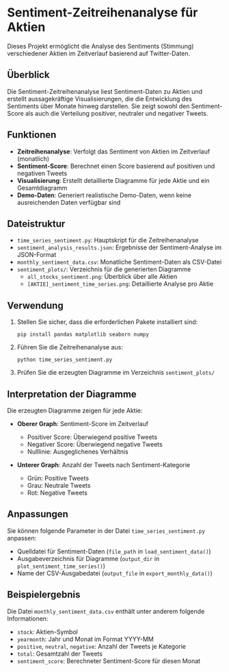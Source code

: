 # Sentiment-Zeitreihenanalyse für Aktien

Dieses Projekt ermöglicht die Analyse des Sentiments (Stimmung) verschiedener Aktien im Zeitverlauf basierend auf Twitter-Daten.

## Überblick

Die Sentiment-Zeitreihenanalyse liest Sentiment-Daten zu Aktien und erstellt aussagekräftige Visualisierungen, die die Entwicklung des Sentiments über Monate hinweg darstellen. Sie zeigt sowohl den Sentiment-Score als auch die Verteilung positiver, neutraler und negativer Tweets.

## Funktionen

- **Zeitreihenanalyse**: Verfolgt das Sentiment von Aktien im Zeitverlauf (monatlich)
- **Sentiment-Score**: Berechnet einen Score basierend auf positiven und negativen Tweets
- **Visualisierung**: Erstellt detaillierte Diagramme für jede Aktie und ein Gesamtdiagramm
- **Demo-Daten**: Generiert realistische Demo-Daten, wenn keine ausreichenden Daten verfügbar sind

## Dateistruktur

- `time_series_sentiment.py`: Hauptskript für die Zeitreihenanalyse
- `sentiment_analysis_results.json`: Ergebnisse der Sentiment-Analyse im JSON-Format
- `monthly_sentiment_data.csv`: Monatliche Sentiment-Daten als CSV-Datei
- `sentiment_plots/`: Verzeichnis für die generierten Diagramme
  - `all_stocks_sentiment.png`: Überblick über alle Aktien
  - `[AKTIE]_sentiment_time_series.png`: Detaillierte Analyse pro Aktie

## Verwendung

1. Stellen Sie sicher, dass die erforderlichen Pakete installiert sind:
   ```
   pip install pandas matplotlib seaborn numpy
   ```

2. Führen Sie die Zeitreihenanalyse aus:
   ```
   python time_series_sentiment.py
   ```

3. Prüfen Sie die erzeugten Diagramme im Verzeichnis `sentiment_plots/`

## Interpretation der Diagramme

Die erzeugten Diagramme zeigen für jede Aktie:

- **Oberer Graph**: Sentiment-Score im Zeitverlauf
  - Positiver Score: Überwiegend positive Tweets
  - Negativer Score: Überwiegend negative Tweets
  - Nulllinie: Ausgeglichenes Verhältnis

- **Unterer Graph**: Anzahl der Tweets nach Sentiment-Kategorie
  - Grün: Positive Tweets
  - Grau: Neutrale Tweets
  - Rot: Negative Tweets

## Anpassungen

Sie können folgende Parameter in der Datei `time_series_sentiment.py` anpassen:

- Quelldatei für Sentiment-Daten (`file_path` in `load_sentiment_data()`)
- Ausgabeverzeichnis für Diagramme (`output_dir` in `plot_sentiment_time_series()`)
- Name der CSV-Ausgabedatei (`output_file` in `export_monthly_data()`)

## Beispielergebnis

Die Datei `monthly_sentiment_data.csv` enthält unter anderem folgende Informationen:
- `stock`: Aktien-Symbol
- `yearmonth`: Jahr und Monat im Format YYYY-MM
- `positive`, `neutral`, `negative`: Anzahl der Tweets je Kategorie
- `total`: Gesamtzahl der Tweets
- `sentiment_score`: Berechneter Sentiment-Score für diesen Monat 